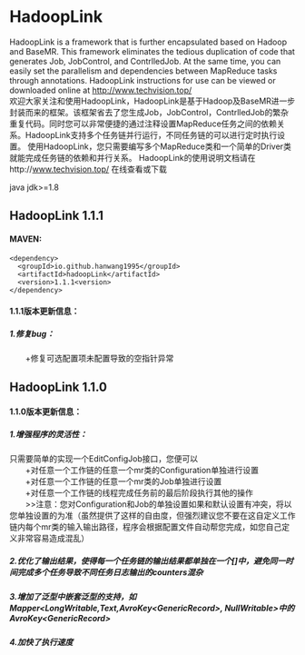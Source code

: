 # HadoopLink  
  HadoopLink is a framework that is further encapsulated based on Hadoop and BaseMR. This framework eliminates the tedious duplication of code that generates Job, JobControl, and ContrlledJob. At the same time, you can easily set the parallelism and dependencies between MapReduce tasks through annotations.  HadoopLink instructions for use can be viewed or downloaded online at http://www.techvision.top/  
	欢迎大家关注和使用HadoopLink，HadoopLink是基于Hadoop及BaseMR进一步封装而来的框架。该框架省去了您生成Job，JobControl，ContrlledJob的繁杂重复代码。同时您可以非常便捷的通过注释设置MapReduce任务之间的依赖关系。HadoopLink支持多个任务链并行运行，不同任务链的可以进行定时执行设置。
使用HadoopLink，您只需要编写多个MapReduce类和一个简单的Driver类就能完成任务链的依赖和并行关系。
  HadoopLink的使用说明文档请在http://www.techvision.top/ 在线查看或下载
  
java jdk>=1.8  
## HadoopLink 1.1.1
#### MAVEN:  
`<dependency>`  
  `  <groupId>io.github.hanwang1995</groupId>`  
  `  <artifactId>hadoopLink</artifactId>`  
  `  <version>1.1.1<version>`  
`</dependency>`  
#### 1.1.1版本更新信息：
##### 1.修复bug： 
　　+修复可选配置项未配置导致的空指针异常  	
## HadoopLink 1.1.0 
#### 1.1.0版本更新信息：  
##### 1.增强程序的灵活性：  
  只需要简单的实现一个EditConfigJob接口，您便可以  
　　+对任意一个工作链的任意一个mr类的Configuration单独进行设置  
　　+对任意一个工作链的任意一个mr类的Job单独进行设置  
　　+对任意一个工作链的线程完成任务前的最后阶段执行其他的操作  
　　>>注意：您对Configuration和Job的单独设置如果和默认设置有冲突，将以您单独设置的为准（虽然提供了这样的自由度，但强烈建议您不要在这自定义工作链内每个mr类的输入输出路径，程序会根据配置文件自动帮您完成，如您自己定义非常容易造成混乱）  
##### 2.优化了输出结果，使得每一个任务链的输出结果都单独在一个[]中，避免同一时间完成多个任务导致不同任务日志输出的counters混杂  
##### 3.增加了泛型中嵌套泛型的支持，如Mapper<LongWritable,Text,AvroKey\<GenericRecord\>, NullWritable>中的AvroKey\<GenericRecord\>  
##### 4.加快了执行速度
